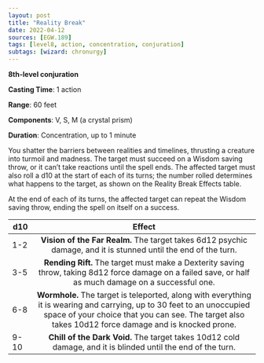 ```yaml
---
layout: post
title: "Reality Break"
date: 2022-04-12
sources: [EGW.189]
tags: [level8, action, concentration, conjuration]
subtags: [wizard: chronurgy]
---
```


**8th-level conjuration**

**Casting Time**: 1 action

**Range**: 60 feet

**Components**: V, S, M (a crystal prism)

**Duration**: Concentration, up to 1 minute

You shatter the barriers between realities and timelines, thrusting a creature into turmoil and madness. The target must succeed on a Wisdom saving throw, or it can’t take reactions until the spell ends. The affected target must also roll a d10 at the start of each of its turns; the number rolled determines what happens to the target, as shown on the Reality Break Effects table.

At the end of each of its turns, the affected target can repeat the Wisdom saving throw, ending the spell on itself on a success.

|d10  |Effect     |
|-----|:---------:|
|1-2  |**Vision of the Far Realm.** The target takes 6d12 psychic damage, and it is stunned until the end of the turn.|
|3-5  |**Rending Rift.** The target must make a Dexterity saving throw, taking 8d12 force damage on a failed save, or half as much damage on a successful one.|
|6-8  |**Wormhole.** The target is teleported, along with everything it is wearing and carrying, up to 30 feet to an unoccupied space of your choice that you can see. The target also takes 10d12 force damage and is knocked prone.|
|9-10 |**Chill of the Dark Void.** The target takes 10d12 cold damage, and it is blinded until the end of the turn.|
